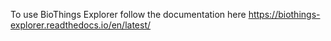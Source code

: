 To use BioThings Explorer follow the documentation here https://biothings-explorer.readthedocs.io/en/latest/  

